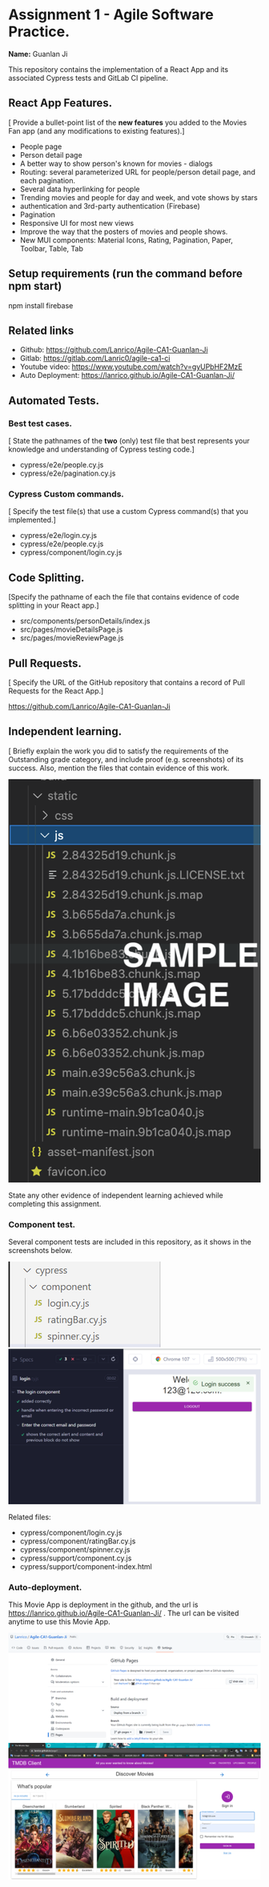# Assignment 1 - Agile Software Practice.

__Name:__ Guanlan Ji

This repository contains the implementation of a React App and its associated Cypress tests and GitLab CI pipeline.

## React App Features.

[ Provide a bullet-point list of the __new features__ you added to the Movies Fan app (and any modifications to existing features).]
 
+ People page
+ Person detail page
+ A better way to show person's known for movies - dialogs
+ Routing: several parameterized URL for people/person detail page, and each pagination.
+ Several data hyperlinking for people
+ Trending movies and people for day and week, and vote shows by stars
+ authentication and 3rd-party authentication (Firebase)
+ Pagination
+ Responsive UI for most new views
+ Improve the way that the posters of movies and people shows.
+ New MUI components: Material Icons, Rating, Pagination, Paper, Toolbar, Table, Tab

## Setup requirements (run the command before npm start)

npm install firebase

## Related links

+ Github: https://github.com/Lanrico/Agile-CA1-Guanlan-Ji
+ Gitlab: https://gitlab.com/Lanric0/agile-ca1-ci
+ Youtube video: https://www.youtube.com/watch?v=gyUPbHF2MzE
+ Auto Deployment: https://lanrico.github.io/Agile-CA1-Guanlan-Ji/

## Automated Tests.

### Best test cases.

[ State the pathnames of the __two__ (only) test file that best represents your knowledge and understanding of Cypress testing code.]

+ cypress/e2e/people.cy.js
+ cypress/e2e/pagination.cy.js

### Cypress Custom commands.

[ Specify the test file(s) that use a custom Cypress command(s) that you implemented.]

+ cypress/e2e/login.cy.js
+ cypress/e2e/people.cy.js
+ cypress/component/login.cy.js

## Code Splitting.

[Specify the pathname of each the file that contains evidence of code splitting in your React app.]

+ src/components/personDetails/index.js
+ src/pages/movieDetailsPage.js
+ src/pages/movieReviewPage.js

## Pull Requests.

[ Specify the URL of the GitHub repository that contains a record of Pull Requests for the React App.]

https://github.com/Lanrico/Agile-CA1-Guanlan-Ji

## Independent learning.

[ Briefly explain the work you did to satisfy the requirements of the Outstanding grade category, and include proof (e.g. screenshots) of its success. Also, mention the files that contain evidence of this work.

![](./images/sample.png)

State any other evidence of independent learning achieved while completing this assignment.

### Component test.

Several component tests are included in this repository, as it shows in the screenshots below. 

![](./images/component_test.png)
![](./images/component_test_run.png)

Related files:
+ cypress/component/login.cy.js
+ cypress/component/ratingBar.cy.js
+ cypress/component/spinner.cy.js
+ cypress/support/component.cy.js
+ cypress/support/component-index.html

### Auto-deployment.

This Movie App is deployment in the github, and the url is https://lanrico.github.io/Agile-CA1-Guanlan-Ji/ . The url can be visited anytime to use this Movie App.

![](./images/deployment1.png)
![](./images/deployment2.png)